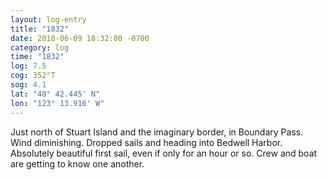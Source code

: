 ```yaml
---
layout: log-entry
title: "1832"
date: 2018-06-09 18:32:00 -0700
category: log
time: "1832"
log: 7.5
cog: 352°T
sog: 4.1
lat: "48° 42.445' N"
lon: "123° 13.916' W"
---
```


Just north of Stuart Island and the imaginary border, in Boundary Pass. Wind diminishing. Dropped sails and heading into Bedwell Harbor. Absolutely beautiful first sail, even if only for an hour or so. Crew and boat are getting to know one another.